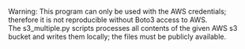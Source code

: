 Warning: This program can only be used with the AWS credentials; therefore it is not reproducible without Boto3 access to AWS.  
The s3_multiple.py scripts processes all contents of the given AWS s3 bucket and writes them locally; the files must be publicly available.
